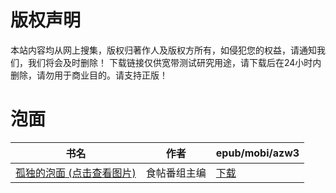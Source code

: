 # 版权声明

本站内容均从网上搜集，版权归著作人及版权方所有，如侵犯您的权益，请通知我们，我们将会及时删除！ 下载链接仅供宽带测试研究用途，请下载后在24小时内删除，请勿用于商业目的。请支持正版！

# 泡面

| 书名 | 作者 | epub/mobi/azw3 |
| --- | --- | --- |
| [孤独的泡面 (点击查看图片)](https://www.dushupai.com/attachment/2024/06/07/523aa8c52fcbbe6b.jpg) | 食帖番组主编 | [下载](https://url89.ctfile.com/f/31084289-1357040059-b9c317?p=8866) |
